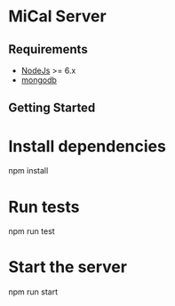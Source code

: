 # MiCal Server

## Requirements

* [NodeJs](http://nodejs.org) >= 6.x 
* [mongodb](http://mongodb.org)

## Getting Started
# Install dependencies
npm install

# Run tests
npm run test

# Start the server
npm run start
